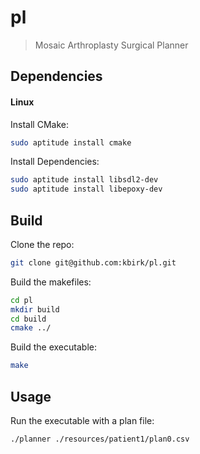 # pl

> Mosaic Arthroplasty Surgical Planner

## Dependencies

#### Linux

Install CMake:

```bash
sudo aptitude install cmake
```

Install Dependencies:

```bash
sudo aptitude install libsdl2-dev
sudo aptitude install libepoxy-dev
```

## Build

Clone the repo:

```bash
git clone git@github.com:kbirk/pl.git
```

Build the makefiles:

```bash
cd pl
mkdir build
cd build
cmake ../
```

Build the executable:

```bash
make
```

## Usage

Run the executable with a plan file:

```bash
./planner ./resources/patient1/plan0.csv
```
